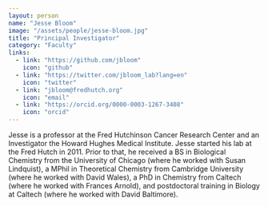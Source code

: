 ```yaml
---
layout: person
name: "Jesse Bloom"
image: "/assets/people/jesse-bloom.jpg"
title: "Principal Investigator"
category: "Faculty"
links:
  - link: "https://github.com/jbloom"
    icon: "github"
  - link: "https://twitter.com/jbloom_lab?lang=en"
    icon: "twitter"
  - link: "jbloom@fredhutch.org"
    icon: "email"
  - link: "https://orcid.org/0000-0003-1267-3408"
    icon: "orcid"
---
```


Jesse is a professor at the Fred Hutchinson Cancer Research Center and an Investigator the Howard Hughes Medical Institute.
Jesse started his lab at the Fred Hutch in 2011.
Prior to that, he received a BS in Biological Chemistry from the University of Chicago (where he worked with Susan Lindquist), a MPhil in Theoretical Chemistry from Cambridge University (where he worked with David Wales), a PhD in Chemistry from Caltech (where he worked with Frances Arnold), and postdoctoral training in Biology at Caltech (where he worked with David Baltimore).
